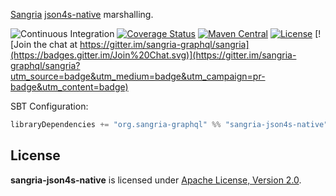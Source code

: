 [Sangria](http://sangria-graphql.github.io/) [json4s-native](http://json4s.org) marshalling.

![Continuous Integration](https://github.com/sangria-graphql/sangria-json4s-native/workflows/Continuous%20Integration/badge.svg)
[![Coverage Status](http://coveralls.io/repos/sangria-graphql/sangria-json4s-native/badge.svg?branch=master&service=github)](http://coveralls.io/github/sangria-graphql/sangria-json4s-native?branch=master)
[![Maven Central](https://maven-badges.herokuapp.com/maven-central/org.sangria-graphql/sangria-json4s-native_2.12/badge.svg)](https://maven-badges.herokuapp.com/maven-central/org.sangria-graphql/sangria-json4s-native_2.12)
[![License](http://img.shields.io/:license-Apache%202-brightgreen.svg)](http://www.apache.org/licenses/LICENSE-2.0.txt)
[![Join the chat at https://gitter.im/sangria-graphql/sangria](https://badges.gitter.im/Join%20Chat.svg)](https://gitter.im/sangria-graphql/sangria?utm_source=badge&utm_medium=badge&utm_campaign=pr-badge&utm_content=badge)

SBT Configuration:

```scala
libraryDependencies += "org.sangria-graphql" %% "sangria-json4s-native" % "<latest version>"
```

## License

**sangria-json4s-native** is licensed under [Apache License, Version 2.0](https://www.apache.org/licenses/LICENSE-2.0).
